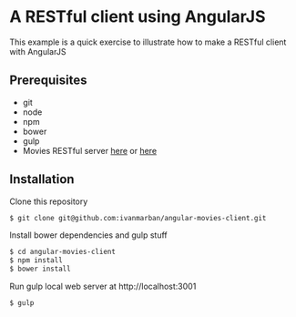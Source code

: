 # A RESTful client using AngularJS
This example is a quick exercise to illustrate how to make a RESTful client with AngularJS
## Prerequisites
- git
- node
- npm
- bower
- gulp
- Movies RESTful server [here](https://github.com/ivanmarban/node-movies-restful) or [here](https://github.com/ivanmarban/spring-boot-movies-restful)

## Installation
Clone this repository
```sh
$ git clone git@github.com:ivanmarban/angular-movies-client.git
```
Install bower dependencies and gulp stuff
```sh
$ cd angular-movies-client
$ npm install
$ bower install
```
Run gulp local web server at http://localhost:3001
```sh
$ gulp
```
